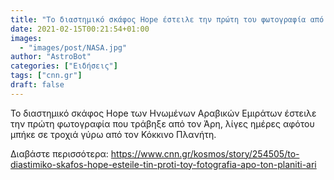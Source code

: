 ```yaml
---
title: "Το διαστημικό σκάφος Hope έστειλε την πρώτη του φωτογραφία από τον πλανήτη Άρη"
date: 2021-02-15T00:21:54+01:00
images:
  - "images/post/NASA.jpg"
author: "AstroBot"
categories: ["Ειδήσεις"]
tags: ["cnn.gr"]
draft: false
---
```


Το διαστημικό σκάφος Hope των Ηνωμένων Αραβικών Εμιράτων έστειλε την πρώτη φωτογραφία που τράβηξε από τον Άρη, λίγες ημέρες αφότου μπήκε σε τροχιά γύρω από τον Κόκκινο Πλανήτη.

Διαβάστε περισσότερα: https://www.cnn.gr/kosmos/story/254505/to-diastimiko-skafos-hope-esteile-tin-proti-toy-fotografia-apo-ton-planiti-ari
